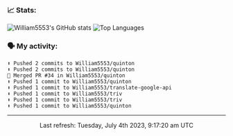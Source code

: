 ### 📈 Stats:
![William5553's GitHub stats](https://github-readme-stats.vercel.app/api?username=william5553&show_icons=true&theme=dark&include_all_commits=true&count_private=true&hide_border=true)
![Top Languages](https://github-readme-stats.vercel.app/api/top-langs/?username=william5553&langs_count=10&layout=compact&theme=dark&include_all_commits=true&count_private=true&hide_border=true)

### 🗣 My activity:
```
⬆️ Pushed 2 commits to William5553/quinton
⬆️ Pushed 2 commits to William5553/quinton
🎉 Merged PR #34 in William5553/quinton
⬆️ Pushed 1 commit to William5553/quinton
⬆️ Pushed 1 commit to William5553/translate-google-api
⬆️ Pushed 1 commit to William5553/triv
⬆️ Pushed 1 commit to William5553/triv
⬆️ Pushed 1 commit to William5553/quinton
```

------------
<p align="center">Last refresh: Tuesday, July 4th 2023, 9:17:20 am UTC</p>
